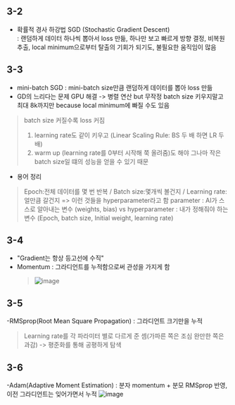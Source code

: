 ## 3-2
- 확률적 경사 하강법 SGD (Stochastic Gradient Descent) <br>
  : 랜덤하게 데이터 하나씩 뽑아서 loss 만듦, 하나만 보고 빠르게 방향 결정, 비복원추출, local minimum으로부터 탈출의 기회가 되기도, 불필요한 움직임이 많음
## 3-3
- mini-batch SGD
   : mini-batch size만큼 랜덤하게 데이터를 뽑아 loss 만듦
- GD의 느리다는 문제 GPU 해결 -> 병렬 연산 but 무작정 batch size 키우지말고 최대 8k까지만 because local minimum에 빠질 수도 있음
> batch size 커질수록 loss 커짐
> 1) learning rate도 같이 키우고 (Linear Scaling Rule: BS 두 배 하면 LR 두 배)
> 2) warm up (learning rate를 0부터 시작해 쭉 올려줌)도 해야 그나마 작은 batch size일 떄의 성능을 얻을 수 있기 때문
- 용어 정리
> Epoch:전체 데이터를 몇 번 반복 / Batch size:몇개씩 볼건지 / Learning rate:얼만큼 갈건지 => 이런 것들을 hyperparameter라고 함
> parameter : AI가 스스로 알아내는 변수 (weights, bias) vs hyperparameter : 내가 정해줘야 하는 변수 (Epoch, batch size, Initial weight, learning rate)
## 3-4
- "Gradient는 항상 등고선에 수직"
- Momentum : 그라디언트를 누적함으로써 관성을 가지게 함
  >![image](https://github.com/user-attachments/assets/ab1d0cea-0fda-4fd7-b704-6d81894c5784)
## 3-5
-RMSprop(Root Mean Square Propagation) : 그라디언트 크기만을 누적
> Learning rate를 각 파라미터 별로 다르게 준 셈(가파른 쪽은 조심 완만한 쪽은 과감) -> 평준화를 통해 공평하게 탐색
## 3-6
-Adam(Adaptive Moment Estimation) : 분자 momentum + 분모 RMSprop 반영, 이전 그라디언트는 잊어가면서 누적 
![image](https://github.com/user-attachments/assets/ac97ec40-86ea-40d7-8230-829ee1c76610)


